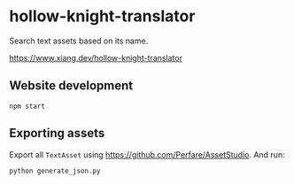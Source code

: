 # hollow-knight-translator

Search text assets based on its name.

https://www.xiang.dev/hollow-knight-translator

## Website development

```
npm start
```

## Exporting assets

Export all `TextAsset` using https://github.com/Perfare/AssetStudio. And run:

```
python generate_json.py
```
